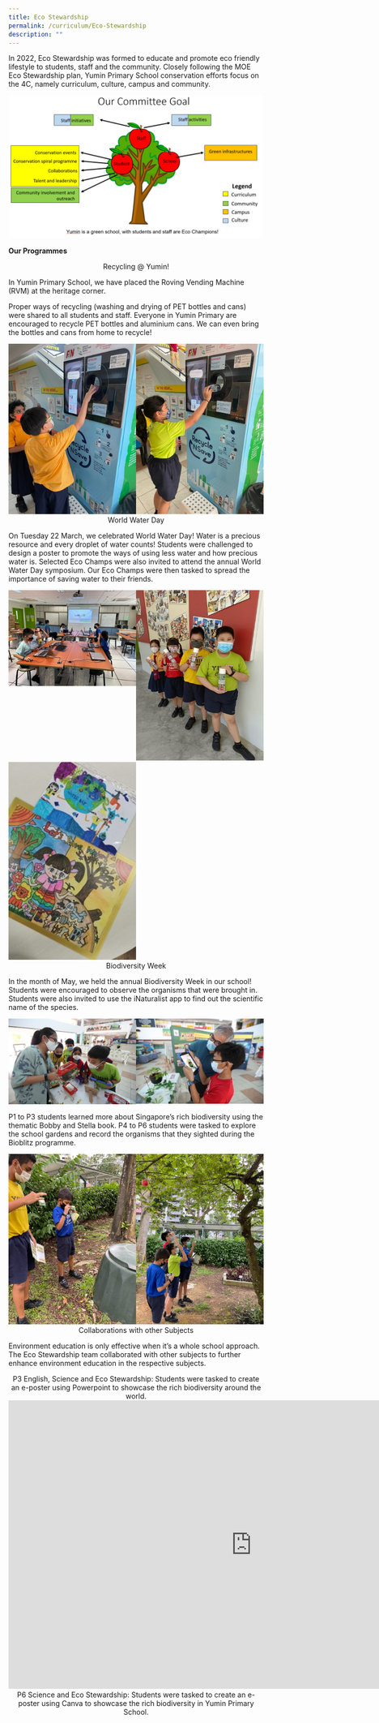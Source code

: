 ```yaml
---
title: Eco Stewardship
permalink: /curriculum/Eco-Stewardship
description: ""
---
```

In 2022, Eco Stewardship was formed to educate and promote eco friendly lifestyle to students, staff and the community. Closely following the MOE Eco Stewardship plan, Yumin Primary School conservation efforts focus on the 4C, namely curriculum, culture, campus and community.

![](/images/Eco1.png)


**Our Programmes**

<center> Recycling @ Yumin! </center>

In Yumin Primary School, we have placed the Roving Vending Machine (RVM) at the heritage corner.  
  
Proper ways of recycling (washing and drying of PET bottles and cans) were shared to all students and staff. Everyone in Yumin Primary are encouraged to recycle PET bottles and aluminium cans. We can even bring the bottles and cans from home to recycle!

<img style="width:50%;float:left" src="/images/Eco2.jpg">
<img style="width:50%" src="/images/Eco3.jpg">
		 
<center> World Water Day </center>

On Tuesday 22 March, we celebrated World Water Day! Water is a precious resource and every droplet of water counts! Students were challenged to design a poster to promote the ways of using less water and how precious water is. Selected Eco Champs were also invited to attend the annual World Water Day symposium. Our Eco Champs were then tasked to spread the importance of saving water to their friends.

<img style="width:50%;float:left" src="/images/WWD1.jpg">
		 <img style="width:50%" src="/images/WWD2.jpg">

<img style="width:50%" src="/images/WWD3.jpg">
		 
		 
<center> Biodiversity Week </center>

  
In the month of May, we held the annual Biodiversity Week in our school! Students were encouraged to observe the organisms that were brought in. Students were also invited to use the iNaturalist app to find out the scientific name of the species.

<img style="width:50%;float:left" src="/images/Eco4.jpg"><img style="width:50%" src="/images/Eco5.jpg">
		 
P1 to P3 students learned more about Singapore’s rich biodiversity using the thematic Bobby and Stella book. P4 to P6 students were tasked to explore the school gardens and record the organisms that they sighted during the Bioblitz programme.

<img style="width:50%;float:left" src="/images/Eco6.jpg">
		 <img style="width:50%" src="/images/Eco7.jpg">
		 
<center> Collaborations with other Subjects </center>

  
  
Environment education is only effective when it’s a whole school approach. The Eco Stewardship team collaborated with other subjects to further enhance environment education in the respective subjects.  
  

<center> P3 English, Science and Eco Stewardship: Students were tasked to create an e-poster using Powerpoint to showcase the rich biodiversity around the world. </center>

<iframe allowfullscreen="true" height="569" width="960" frameborder="0" src="https://docs.google.com/presentation/d/e/2PACX-1vTO3_-vhI8jxY3eP9Rub4Wc2WlNvQqikr934uIYzH0q9EOteBFTt0hmeTBHztOU6PU7MKL9D3efpYl_/embed?start=false&amp;loop=false&amp;delayms=3000"></iframe>

<center> P6 Science and Eco Stewardship: Students were tasked to create an e-poster using Canva to showcase the rich biodiversity in Yumin Primary School. </center>

